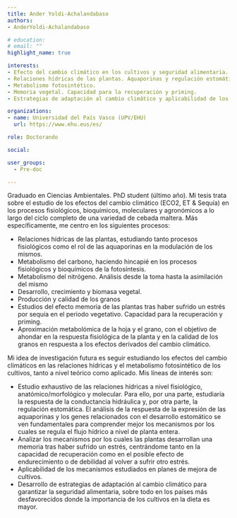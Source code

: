 ```yaml
---
title: Ander Yoldi-Achalandabaso
authors:
- AnderYoldi-Achalandabaso

# education:
# email: ""
highlight_name: true

interests:
- Efecto del cambio climático en los cultivos y seguridad alimentaria.
- Relaciones hídricas de las plantas. Aquaporinas y regulación estomática.
- Metabolismo fotosintético.
- Memoria vegetal. Capacidad para la recuperación y priming.
- Estrategias de adaptación al cambio climático y aplicabilidad de los mecanismos de estudio.

organizations:
- name: Universidad del País Vasco (UPV/EHU)
  url: https://www.ehu.eus/es/

role: Doctorando

social:

user_groups: 
  - Pre-doc

---
```

Graduado en Ciencias Ambientales. PhD student (último año). Mi tesis trata sobre el estudio de los efectos del cambio climático (ECO2, ET & Sequía) en los procesos fisiológicos, bioquímicos, moleculares y agronómicos a lo largo del ciclo completo de una variedad de cebada maltera. Más específicamente, me centro en los siguientes procesos:
-	Relaciones hídricas de las plantas, estudiando tanto procesos fisiológicos como el rol de las aquaporinas en la modulación de los mismos.
-	Metabolismo del carbono, haciendo hincapié en los procesos fisiológicos y bioquímicos de la fotosíntesis.
-	Metabolismo del nitrógeno. Análisis desde la toma hasta la asimilación del mismo
-	Desarrollo, crecimiento y biomasa vegetal.
-	Producción y calidad de los granos
-	Estudios del efecto memoria de las plantas tras haber sufrido un estrés por sequía en el periodo vegetativo. Capacidad para la recuperación y priming.
-	Aproximación metabolómica de la hoja y el grano, con el objetivo de ahondar en la respuesta fisiológica de la planta y en la calidad de los granos en respuesta a los efectos derivados del cambio climático.

Mi idea de investigación futura es seguir estudiando los efectos del cambio climáticos en las relaciones hídricas y el metabolismo fotosintético de los cultivos, tanto a nivel teórico como aplicado. Mis líneas de interés son:
-	Estudio exhaustivo de las relaciones hídricas a nivel fisiológico, anatómico/morfológico y molecular. Para ello, por una parte, estudiaría la respuesta de la conductancia hidráulica y, por otra parte, la regulación estomática. El análisis de la respuesta de la expresión de las aquaporinas y los genes relacionados con el desarrollo estomático se ven fundamentales para comprender mejor los mecanismos por los cuales se regula el flujo hídrico a nivel de planta entera.
-	Analizar los mecanismos por los cuales las plantas desarrollan una memoria tras haber sufrido un estrés, centrándome tanto en la capacidad de recuperación como en el posible efecto de endurecimiento o de debilidad al volver a sufrir otro estrés.
-	Aplicabilidad de los mecanismos estudiados en planes de mejora de cultivos. 
-	Desarrollo de estrategias de adaptación al cambio climático para garantizar la seguridad alimentaria, sobre todo en los países más desfavorecidos donde la importancia de los cultivos en la dieta es mayor. 
